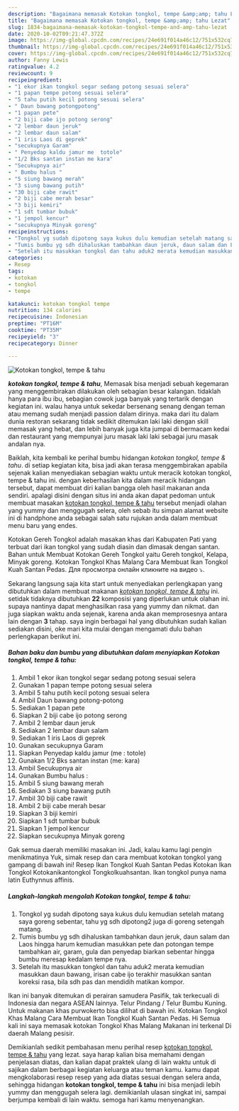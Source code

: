 ```yaml
---
description: "Bagaimana memasak Kotokan tongkol, tempe &amp;amp; tahu Lezat"
title: "Bagaimana memasak Kotokan tongkol, tempe &amp;amp; tahu Lezat"
slug: 1834-bagaimana-memasak-kotokan-tongkol-tempe-and-amp-tahu-lezat
date: 2020-10-02T09:21:47.372Z
image: https://img-global.cpcdn.com/recipes/24e691f014a46c12/751x532cq70/kotokan-tongkol-tempe-tahu-foto-resep-utama.jpg
thumbnail: https://img-global.cpcdn.com/recipes/24e691f014a46c12/751x532cq70/kotokan-tongkol-tempe-tahu-foto-resep-utama.jpg
cover: https://img-global.cpcdn.com/recipes/24e691f014a46c12/751x532cq70/kotokan-tongkol-tempe-tahu-foto-resep-utama.jpg
author: Fanny Lewis
ratingvalue: 4.2
reviewcount: 9
recipeingredient:
- "1 ekor ikan tongkol segar sedang potong sesuai selera"
- "1 papan tempe potong sesuai selera"
- "5 tahu putih kecil potong sesuai selera"
- " Daun bawang potongpotong"
- "1 papan pete"
- "2 biji cabe ijo potong serong"
- "2 lembar daun jeruk"
- "2 lembar daun salam"
- "1 iris Laos di geprek"
- "secukupnya Garam"
- " Penyedap kaldu jamur me  totole"
- "1/2 Bks santan instan me kara"
- "Secukupnya air"
- " Bumbu halus "
- "5 siung bawang merah"
- "3 siung bawang putih"
- "30 biji cabe rawit"
- "2 biji cabe merah besar"
- "3 biji kemiri"
- "1 sdt tumbar bubuk"
- "1 jempol kencur"
- "secukupnya Minyak goreng"
recipeinstructions:
- "Tongkol yg sudah dipotong saya kukus dulu kemudian setelah matang saya goreng sebentar, tahu yg sdh dipotong2 juga di goreng setengah matang."
- "Tumis bumbu yg sdh dihaluskan tambahkan daun jeruk, daun salam dan Laos hingga harum kemudian masukkan pete dan potongan tempe tambahkan air, garam, gula dan penyedap biarkan sebentar hingga bumbu meresap kedalam tempe nya."
- "Setelah itu masukkan tongkol dan tahu aduk2 merata kemudian masukkan daun bawang, irisan cabe ijo terakhir masukkan santan koreksi rasa, bila sdh pas dan mendidih matikan kompor."
categories:
- Resep
tags:
- kotokan
- tongkol
- tempe

katakunci: kotokan tongkol tempe 
nutrition: 134 calories
recipecuisine: Indonesian
preptime: "PT16M"
cooktime: "PT35M"
recipeyield: "3"
recipecategory: Dinner

---
```



![Kotokan tongkol, tempe &amp; tahu](https://img-global.cpcdn.com/recipes/24e691f014a46c12/751x532cq70/kotokan-tongkol-tempe-tahu-foto-resep-utama.jpg)

<b><i>kotokan tongkol, tempe &amp; tahu</i></b>, Memasak bisa menjadi sebuah kegemaran yang menggembirakan dilakukan oleh sebagian besar kalangan. tidaklah hanya para ibu ibu, sebagian cowok juga banyak yang tertarik dengan kegiatan ini. walau hanya untuk sekedar bersenang senang dengan teman atau memang sudah menjadi passion dalam dirinya. maka dari itu dalam dunia restoran sekarang tidak sedikit ditemukan laki laki dengan skill memasak yang hebat, dan lebih banyak juga kita jumpai di bermacam kedai dan restaurant yang mempunyai juru masak laki laki sebagai juru masak andalan nya.

Baiklah, kita kembali ke perihal bumbu hidangan <i>kotokan tongkol, tempe &amp; tahu</i>. di setiap kegiatan kita, bisa jadi akan terasa menggembirakan apabila sejenak kalian menyediakan sebagian waktu untuk meracik kotokan tongkol, tempe &amp; tahu ini. dengan keberhasilan kita dalam meracik hidangan tersebut, dapat membuat diri kalian bangga oleh hasil makanan anda sendiri. apalagi disini dengan situs ini anda akan dapat pedoman untuk membuat masakan <u>kotokan tongkol, tempe &amp; tahu</u> tersebut menjadi olahan yang yummy dan menggugah selera, oleh sebab itu simpan alamat website ini di handphone anda sebagai salah satu rujukan anda dalam membuat menu baru yang endes.

Kotokan Gereh Tongkol adalah masakan khas dari Kabupaten Pati yang terbuat dari ikan tongkol yang sudah diasin dan dimasak dengan santan. Bahan untuk Membuat Kotokan Gereh Tongkol yaitu Gereh tongkol, Kelapa, Minyak goreng. Kotokan Tongkol Khas Malang Cara Membuat Ikan Tongkol Kuah Santan Pedas. Для просмотра онлайн кликните на видео ⤵.


Sekarang langsung saja kita start untuk menyediakan perlengkapan yang dibutuhkan dalam membuat makanan <u><i>kotokan tongkol, tempe &amp; tahu</i></u> ini. setidak tidaknya dibutuhkan <b>22</b> komposisi yang diperlukan untuk olahan ini. supaya nantinya dapat menghasilkan rasa yang yummy dan nikmat. dan juga siapkan waktu anda sejenak, karena anda akan memprosesnya antara lain dengan <b>3</b> tahap. saya ingin berbagai hal yang dibutuhkan sudah kalian sediakan disini, oke mari kita mulai dengan mengamati dulu bahan perlengkapan berikut ini.

<!--inarticleads1-->

##### Bahan baku dan bumbu yang dibutuhkan dalam menyiapkan Kotokan tongkol, tempe &amp; tahu:

1. Ambil 1 ekor ikan tongkol segar sedang potong sesuai selera
1. Gunakan 1 papan tempe potong sesuai selera
1. Ambil 5 tahu putih kecil potong sesuai selera
1. Ambil  Daun bawang potong-potong
1. Sediakan 1 papan pete
1. Siapkan 2 biji cabe ijo potong serong
1. Ambil 2 lembar daun jeruk
1. Sediakan 2 lembar daun salam
1. Sediakan 1 iris Laos di geprek
1. Gunakan secukupnya Garam
1. Siapkan  Penyedap kaldu jamur (me : totole)
1. Gunakan 1/2 Bks santan instan (me: kara)
1. Ambil Secukupnya air
1. Gunakan  Bumbu halus :
1. Ambil 5 siung bawang merah
1. Sediakan 3 siung bawang putih
1. Ambil 30 biji cabe rawit
1. Ambil 2 biji cabe merah besar
1. Siapkan 3 biji kemiri
1. Siapkan 1 sdt tumbar bubuk
1. Siapkan 1 jempol kencur
1. Siapkan secukupnya Minyak goreng


Gak semua daerah memiliki masakan ini. Jadi, kalau kamu lagi pengin menikmatinya Yuk, simak resep dan cara membuat kotokan tongkol yang gampang di bawah ini! Resep Ikan Tongkol Kuah Santan Pedas Kotokan Ikan Tongkol Kotokanikantongkol Tongkolkuahsantan. Ikan tongkol punya nama latin Euthynnus affinis. 

<!--inarticleads2-->

##### Langkah-langkah mengolah Kotokan tongkol, tempe &amp; tahu:

1. Tongkol yg sudah dipotong saya kukus dulu kemudian setelah matang saya goreng sebentar, tahu yg sdh dipotong2 juga di goreng setengah matang.
1. Tumis bumbu yg sdh dihaluskan tambahkan daun jeruk, daun salam dan Laos hingga harum kemudian masukkan pete dan potongan tempe tambahkan air, garam, gula dan penyedap biarkan sebentar hingga bumbu meresap kedalam tempe nya.
1. Setelah itu masukkan tongkol dan tahu aduk2 merata kemudian masukkan daun bawang, irisan cabe ijo terakhir masukkan santan koreksi rasa, bila sdh pas dan mendidih matikan kompor.


Ikan ini banyak ditemukan di perairan samudera Pasifik, tak terkecuali di Indonesia dan negara ASEAN lainnya. Telur Pindang / Telur Bumbu Kuning. Untuk makanan khas purwokerto bisa dilihat di bawah ini. Kotokan Tongkol Khas Malang Cara Membuat Ikan Tongkol Kuah Santan Pedas. Hi Semua kali ini saya memasak kotokan Tongkol Khas Malang Makanan ini terkenal Di daerah Malang pesisir. 

Demikianlah sedikit pembahasan menu perihal resep <u>kotokan tongkol, tempe &amp; tahu</u> yang lezat. saya harap kalian bisa memahami dengan penjelasan diatas, dan kalian dapat praktek ulang di lain waktu untuk di sajikan dalam berbagai kegiatan keluarga atau teman kamu. kamu dapat mengkolaborasi resep resep yang ada diatas sesuai dengan selera anda, sehingga hidangan <b>kotokan tongkol, tempe &amp; tahu</b> ini bisa menjadi lebih yummy dan menggugah selera lagi. demikianlah ulasan singkat ini, sampai berjumpa kembali di lain waktu. semoga hari kamu menyenangkan.
